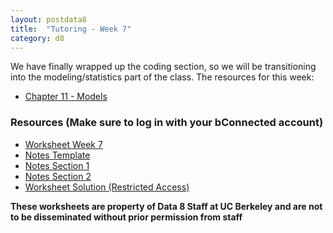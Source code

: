 ```yaml
---
layout: postdata8
title:  "Tutoring - Week 7"
category: d8
---
```


We have finally wrapped up the coding section, so we will be transitioning into the modeling/statistics part of the class.
The resources for this week:

- [Chapter 11 - Models](https://www.inferentialthinking.com/chapters/11/Testing_Hypotheses.html)


### Resources (Make sure to log in with your bConnected account)

- [Worksheet Week 7](https://drive.google.com/file/d/12P69MOeDToZBdJ0gnEb9Cak5Qg36j6Pu/view?usp=sharing)
- [Notes Template](/assets/docs/tutsec7.pdf)
- [Notes Section 1](/assets/docs/tutsec7-sec1.pdf)
- [Notes Section 2](/assets/docs/tutsec7-sec2.pdf)
- [Worksheet Solution (Restricted Access)](https://drive.google.com/file/d/1vVr7uMtLZjaDl566wAqZjarSjvGw9vHs/view?usp=sharing)



**These worksheets are property of Data 8 Staff at UC Berkeley and are not to be disseminated without prior permission from staff**
